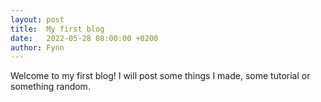 ```yaml
---
layout: post
title:  My first blog
date:   2022-05-28 08:00:00 +0200
author: Fynn
---
```


Welcome to my first blog! I will post some things I made, some tutorial or something random.